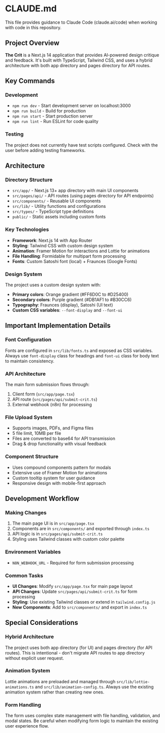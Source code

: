 # CLAUDE.md

This file provides guidance to Claude Code (claude.ai/code) when working with code in this repository.

## Project Overview

**The Crit** is a Next.js 14 application that provides AI-powered design critique and feedback. It's built with TypeScript, Tailwind CSS, and uses a hybrid architecture with both app directory and pages directory for API routes.

## Key Commands

### Development
- `npm run dev` - Start development server on localhost:3000
- `npm run build` - Build for production
- `npm run start` - Start production server
- `npm run lint` - Run ESLint for code quality

### Testing
The project does not currently have test scripts configured. Check with the user before adding testing frameworks.

## Architecture

### Directory Structure
- `src/app/` - Next.js 13+ app directory with main UI components
- `src/pages/api/` - API routes (using pages directory for API endpoints)
- `src/components/` - Reusable UI components
- `src/lib/` - Utility functions and configurations
- `src/types/` - TypeScript type definitions
- `public/` - Static assets including custom fonts

### Key Technologies
- **Framework**: Next.js 14 with App Router
- **Styling**: Tailwind CSS with custom design system
- **Animation**: Framer Motion for interactions and Lottie for animations
- **File Handling**: Formidable for multipart form processing
- **Fonts**: Custom Satoshi font (local) + Fraunces (Google Fonts)

### Design System
The project uses a custom design system with:
- **Primary colors**: Orange gradient (#FF6D0C to #D25400)
- **Secondary colors**: Purple gradient (#DB1AF1 to #B30CC6)
- **Typography**: Fraunces (display), Satoshi (UI text)
- **Custom CSS variables**: `--font-display` and `--font-ui`

## Important Implementation Details

### Font Configuration
Fonts are configured in `src/lib/fonts.ts` and exposed as CSS variables. Always use `font-display` class for headings and `font-ui` class for body text to maintain consistency.

### API Architecture
The main form submission flows through:
1. Client form (`src/app/page.tsx`)
2. API route (`src/pages/api/submit-crit.ts`)
3. External webhook (n8n) for processing

### File Upload System
- Supports images, PDFs, and Figma files
- 5 file limit, 10MB per file
- Files are converted to base64 for API transmission
- Drag & drop functionality with visual feedback

### Component Structure
- Uses compound components pattern for modals
- Extensive use of Framer Motion for animations
- Custom tooltip system for user guidance
- Responsive design with mobile-first approach

## Development Workflow

### Making Changes
1. The main page UI is in `src/app/page.tsx`
2. Components are in `src/components/` and exported through `index.ts`
3. API logic is in `src/pages/api/submit-crit.ts`
4. Styling uses Tailwind classes with custom color palette

### Environment Variables
- `N8N_WEBHOOK_URL` - Required for form submission processing

### Common Tasks
- **UI Changes**: Modify `src/app/page.tsx` for main page layout
- **API Changes**: Update `src/pages/api/submit-crit.ts` for form processing
- **Styling**: Use existing Tailwind classes or extend in `tailwind.config.js`
- **New Components**: Add to `src/components/` and export in `index.ts`

## Special Considerations

### Hybrid Architecture
The project uses both app directory (for UI) and pages directory (for API routes). This is intentional - don't migrate API routes to app directory without explicit user request.

### Animation System
Lottie animations are preloaded and managed through `src/lib/lottie-animations.ts` and `src/lib/animation-config.ts`. Always use the existing animation system rather than creating new ones.

### Form Handling
The form uses complex state management with file handling, validation, and modal states. Be careful when modifying form logic to maintain the existing user experience flow.